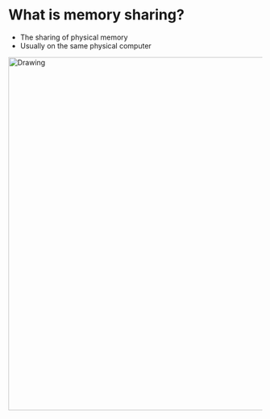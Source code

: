 # What is memory sharing?

- The sharing of physical memory
- Usually on the same physical computer


<img src="http://d.xwl.me/presentation-multithreaded-renderers/99000-shared-memory.png" alt="Drawing" style="width: 700px; margin: 0 auto; display: block;"/>
